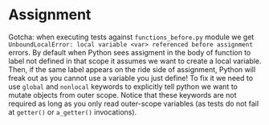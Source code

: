 # Assignment
Gotcha: when executing tests against `functions_before.py` module we get 
`UnboundLocalError: local variable <var> referenced before assignment` errors.
By default when Python sees assigment in the body of function to label not defined in that scope it assumes
we want to create a local variable. Then, if the same label appears on the ride side of assignment, Python will
freak out as you cannot use a variable you just define! To fix it we need to use `global` and `nonlocal` keywords 
to explicitly tell python we want to mutate objects from outer scope. Notice that these keywords are not required
as long as you only read outer-scope variables (as tests do not fail at `getter()` or `a_getter()` invocations).